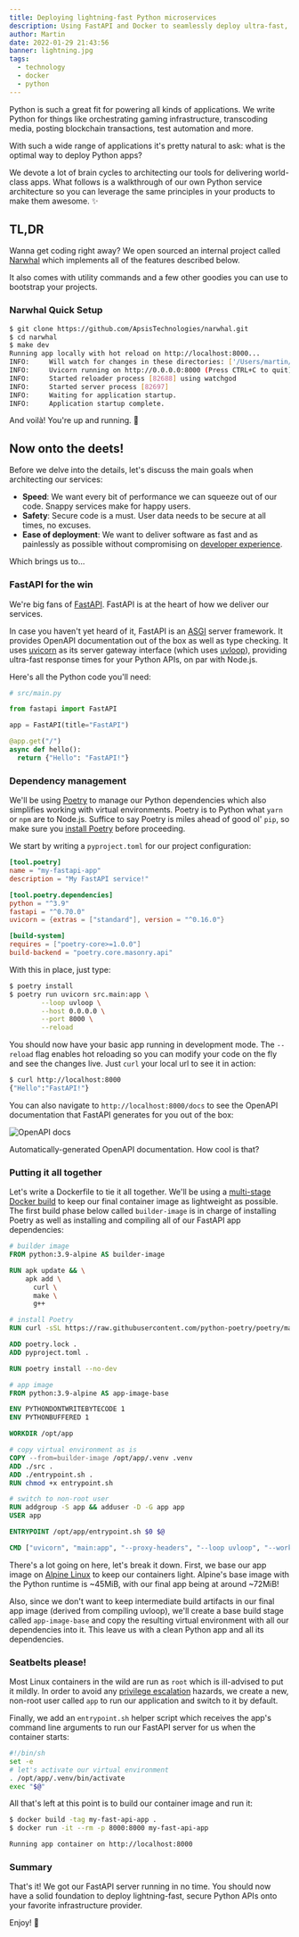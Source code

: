 ```yaml
---
title: Deploying lightning-fast Python microservices
description: Using FastAPI and Docker to seamlessly deploy ultra-fast, lightweight microservices.
author: Martin
date: 2022-01-29 21:43:56
banner: lightning.jpg
tags:
  - technology
  - docker
  - python
---
```


Python is such a great fit for powering all kinds of applications. We write Python for things like orchestrating gaming infrastructure, transcoding media, posting blockchain transactions, test automation and more.

With such a wide range of applications it's pretty natural to ask: what is the optimal way to deploy Python apps?

We devote a lot of brain cycles to architecting our tools for delivering world-class apps. What follows is a walkthrough of our own Python service architecture so you can leverage the same principles in your products to make them awesome. ✨

## TL,DR

Wanna get coding right away? We open sourced an internal project called [Narwhal](https://github.com/ApsisTechnologies/narwhal) which implements all of the features described below.

It also comes with utility commands and a few other goodies you can use to bootstrap your projects.

### Narwhal Quick Setup

```bash
$ git clone https://github.com/ApsisTechnologies/narwhal.git
$ cd narwhal
$ make dev
Running app locally with hot reload on http://localhost:8000...
INFO:     Will watch for changes in these directories: ['/Users/martin/Development/projects/apsis/narwhal']
INFO:     Uvicorn running on http://0.0.0.0:8000 (Press CTRL+C to quit)
INFO:     Started reloader process [82688] using watchgod
INFO:     Started server process [82697]
INFO:     Waiting for application startup.
INFO:     Application startup complete.
```

And voilà! You're up and running. 🚀

## Now onto the deets!

Before we delve into the details, let's discuss the main goals when architecting our services:

- **Speed**: We want every bit of performance we can squeeze out of our code. Snappy services make for happy users.
- **Safety**: Secure code is a must. User data needs to be secure at all times, no excuses.
- **Ease of deployment**: We want to deliver software as fast and as painlessly as possible without compromising on [developer experience](https://future.a16z.com/the-case-for-developer-experience/).

Which brings us to...

### FastAPI for the win

We're big fans of [FastAPI](https://fastapi.tiangolo.com/uk/deployment/server-workers/). FastAPI is at the heart of how we deliver our services.

In case you haven't yet heard of it, FastAPI is an [ASGI](https://asgi.readthedocs.io/en/latest/) server framework. It provides OpenAPI documentation out of the box as well as type checking. It uses [uvicorn](https://www.uvicorn.org/) as its server gateway interface (which uses [uvloop](https://github.com/MagicStack/uvloop)), providing ultra-fast response times for your Python APIs, on par with Node.js.

Here's all the Python code you'll need:

```python
# src/main.py

from fastapi import FastAPI

app = FastAPI(title="FastAPI")

@app.get("/")
async def hello():
  return {"Hello": "FastAPI!"}
```

### Dependency management

We'll be using [Poetry](https://python-poetry.org/docs/) to manage our Python dependencies which also simplifies working with virtual environments. Poetry is to Python what `yarn` or `npm` are to Node.js. Suffice to say Poetry is miles ahead of good ol' `pip`, so make sure you [install Poetry](https://python-poetry.org/docs/#installation) before proceeding.

We start by writing a `pyproject.toml` for our project configuration:

```toml
[tool.poetry]
name = "my-fastapi-app"
description = "My FastAPI service!"

[tool.poetry.dependencies]
python = "^3.9"
fastapi = "^0.70.0"
uvicorn = {extras = ["standard"], version = "^0.16.0"}

[build-system]
requires = ["poetry-core>=1.0.0"]
build-backend = "poetry.core.masonry.api"
```

With this in place, just type:

```bash
$ poetry install
$ poetry run uvicorn src.main:app \
		--loop uvloop \
		--host 0.0.0.0 \
		--port 8000 \
		--reload
```
 You should now have your basic app running in development mode. The `--reload` flag enables hot reloading so you can modify your code on the fly and see the changes live. Just `curl` your local url to see it in action:

```bash
$ curl http://localhost:8000
{"Hello":"FastAPI!"}
```

You can also navigate to `http://localhost:8000/docs` to see the OpenAPI documentation that FastAPI generates for you out of the box:

![OpenAPI docs](./docs.png)<figcaption>Automatically-generated OpenAPI documentation. How cool is that?</figcaption>

### Putting it all together

Let's write a Dockerfile to tie it all together. We'll be using a [multi-stage Docker build](https://docs.docker.com/develop/develop-images/multistage-build/) to keep our final container image as lightweight as possible. The first build phase below called `builder-image` is in charge of installing Poetry as well as installing and compiling all of our FastAPI app dependencies:


```Dockerfile
# builder image
FROM python:3.9-alpine AS builder-image

RUN apk update && \
    apk add \
      curl \
      make \
      g++

# install Poetry
RUN curl -sSL https://raw.githubusercontent.com/python-poetry/poetry/master/get-poetry.py | python -

ADD poetry.lock .
ADD pyproject.toml .

RUN poetry install --no-dev

# app image
FROM python:3.9-alpine AS app-image-base

ENV PYTHONDONTWRITEBYTECODE 1
ENV PYTHONBUFFERED 1

WORKDIR /opt/app

# copy virtual environment as is
COPY --from=builder-image /opt/app/.venv .venv
ADD ./src .
ADD ./entrypoint.sh .
RUN chmod +x entrypoint.sh

# switch to non-root user
RUN addgroup -S app && adduser -D -G app app
USER app

ENTRYPOINT /opt/app/entrypoint.sh $0 $@

CMD ["uvicorn", "main:app", "--proxy-headers", "--loop uvloop", "--workers 1", "--host 0.0.0.0", "--port 8000"]
```

There's a lot going on here, let's break it down. First, we base our app image on [Alpine Linux](https://www.alpinelinux.org/) to keep our containers light. Alpine's base image with the Python runtime is ~45MiB, with our final app being at around ~72MiB!

Also, since we don't want to keep intermediate build artifacts in our final app image (derived from compiling uvloop), we'll create a base build stage called `app-image-base` and copy the resulting virtual environment with all our dependencies into it. This leave us with a clean Python app and all its dependencies.

### Seatbelts please!

Most Linux containers in the wild are run as `root` which is ill-advised to put it mildly. In order to avoid any [privilege escalation](https://en.wikipedia.org/wiki/Privilege_escalation) hazards, we create a new, non-root user called `app` to run our application and switch to it by default.

Finally, we add an `entrypoint.sh` helper script which receives the app's command line arguments to run our FastAPI server for us when the container starts:

```bash
#!/bin/sh
set -e
# let's activate our virtual environment
. /opt/app/.venv/bin/activate
exec "$@"
```

All that's left at this point is to build our container image and run it:

```bash
$ docker build -tag my-fast-api-app .
$ docker run -it --rm -p 8000:8000 my-fast-api-app

Running app container on http://localhost:8000
```
### Summary

That's it! We got our FastAPI server running in no time. You should now have a solid foundation to deploy lightning-fast, secure Python APIs onto your favorite infrastructure provider.

Enjoy! 🥳
